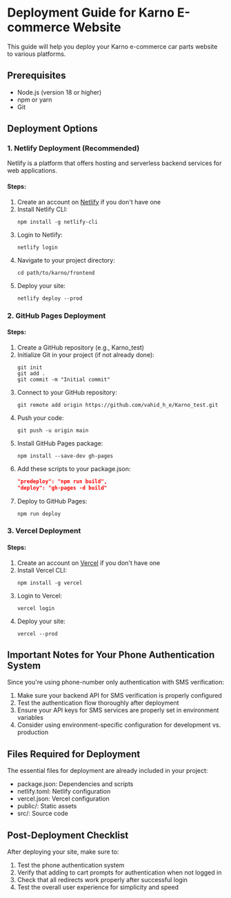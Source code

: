 # Deployment Guide for Karno E-commerce Website

This guide will help you deploy your Karno e-commerce car parts website to various platforms.

## Prerequisites
- Node.js (version 18 or higher)
- npm or yarn
- Git

## Deployment Options

### 1. Netlify Deployment (Recommended)

Netlify is a platform that offers hosting and serverless backend services for web applications.

#### Steps:
1. Create an account on [Netlify](https://www.netlify.com/) if you don't have one
2. Install Netlify CLI:
   ```
   npm install -g netlify-cli
   ```
3. Login to Netlify:
   ```
   netlify login
   ```
4. Navigate to your project directory:
   ```
   cd path/to/karno/frontend
   ```
5. Deploy your site:
   ```
   netlify deploy --prod
   ```

### 2. GitHub Pages Deployment

#### Steps:
1. Create a GitHub repository (e.g., Karno_test)
2. Initialize Git in your project (if not already done):
   ```
   git init
   git add .
   git commit -m "Initial commit"
   ```
3. Connect to your GitHub repository:
   ```
   git remote add origin https://github.com/vahid_h_e/Karno_test.git
   ```
4. Push your code:
   ```
   git push -u origin main
   ```
5. Install GitHub Pages package:
   ```
   npm install --save-dev gh-pages
   ```
6. Add these scripts to your package.json:
   ```json
   "predeploy": "npm run build",
   "deploy": "gh-pages -d build"
   ```
7. Deploy to GitHub Pages:
   ```
   npm run deploy
   ```

### 3. Vercel Deployment

#### Steps:
1. Create an account on [Vercel](https://vercel.com/) if you don't have one
2. Install Vercel CLI:
   ```
   npm install -g vercel
   ```
3. Login to Vercel:
   ```
   vercel login
   ```
4. Deploy your site:
   ```
   vercel --prod
   ```

## Important Notes for Your Phone Authentication System

Since you're using phone-number only authentication with SMS verification:

1. Make sure your backend API for SMS verification is properly configured
2. Test the authentication flow thoroughly after deployment
3. Ensure your API keys for SMS services are properly set in environment variables
4. Consider using environment-specific configuration for development vs. production

## Files Required for Deployment

The essential files for deployment are already included in your project:
- package.json: Dependencies and scripts
- netlify.toml: Netlify configuration
- vercel.json: Vercel configuration
- public/: Static assets
- src/: Source code

## Post-Deployment Checklist

After deploying your site, make sure to:
1. Test the phone authentication system
2. Verify that adding to cart prompts for authentication when not logged in
3. Check that all redirects work properly after successful login
4. Test the overall user experience for simplicity and speed
